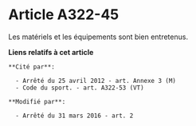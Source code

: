 # Article A322-45

Les matériels et les équipements sont bien entretenus.

**Liens relatifs à cet article**

	**Cité par**:

	  - Arrêté du 25 avril 2012 - art. Annexe 3 (M)
	  - Code du sport. - art. A322-53 (VT)

	**Modifié par**:

	  - Arrêté du 31 mars 2016 - art. 2
